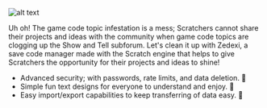![alt text](https://assets.scratch.mit.edu/21cffe4b906842b6287ff93a062dcea8.svg)

Uh oh! The game code topic infestation is a mess; Scratchers cannot share their projects and ideas with the community when game code topics are clogging up the Show and Tell subforum. Let's clean it up with Zedexi, a save code manager made with the Scratch engine that helps to give Scratchers the opportunity for their projects and ideas to shine! 

* Advanced security; with passwords, rate limits, and data deletion. 🔐
* Simple fun text designs for everyone to understand and enjoy. 🌷
* Easy import/export capabilities to keep transferring of data easy. 📩
